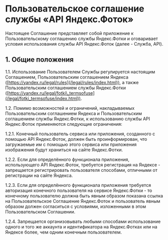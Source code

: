  Пользовательское соглашение службы «API Яндекс.Фоток»
=====================================================

 
Настоящее Соглашение представляет собой приложение к Пользовательскому соглашению службы Яндекс.Фотки и оговаривает условия использования службы API Яндекс.Фоток (далее \- Служба, API).


 1\. Общие положения
-------------------

 1\.1\. Использование Пользователем Службы регулируется настоящим Соглашением, Пользовательским соглашением Яндекса ([https://yandex.ru/legal/rules](/legal/rules/index.html)), а также Пользовательским соглашением службы Яндекс.Фотки ([https://yandex.ru/legal/fotki\_termsofuse](/legal/fotki_termsofuse/index.html)).


1\.2\. Помимо возможностей и ограничений, накладываемых Пользовательским соглашением Яндекса и Пользовательским соглашением службы Яндекс.Фотки, к использованию службы API Яндекс.Фоток применяются следующие ограничения:


1\.2\.1\. Конечный пользователь сервиса или приложения, созданного с помощью API Яндекс.Фоток, должен быть проинформирован, что загружаемые им с помощью этого сервиса или приложения изображения будут храниться на сайте Яндекс.Фотки.


1\.2\.2\. Если для определённого функционала приложения, использующего API Яндекс.Фоток, требуется регистрация на Яндексе \- запрещается регистрировать пользователя способами, отличными от регистрации на сайте Яндекса.


1\.2\.3\. Если для определённого функционала приложения требуется авторизация конечного пользователя на сервисе Яндекс.Фотки \- то конечному пользователю должна быть явным образом показана ссылка на Пользовательское Соглашение Яндекс.Фоток и пользователь явным образом должен согласиться с условиями, изложенными в этом Пользовательском Соглашении.


1\.2\.4\. Запрещается организовывать любыми способами использование одного и того же аккаунта и идентификатора на Яндекс.Фотках или на Яндексе более, чем одним конечным пользователем.

  
